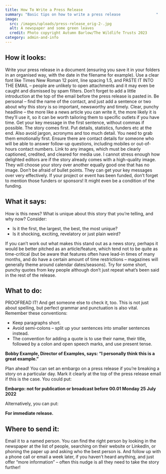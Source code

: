 ```yaml
---
title: How To Write a Press Release
summary: "Basic tips on how to write a press release                "
image:
  src: /images/uploads/press-release_orig-2-.jpg
  alt: A newspaper and some green leaves
  credit: Photo copyright Autumn Barlow/The Wildlife Trusts 2023
category: admin-and-info
---
```


## How it looks:

Write your press release in a document (ensuring you save it in your folders in an organised way, with the date in the filename for example). Use a clear font like Times New Roman 12 point, line spacing 1.5, and PASTE IT INTO THE EMAIL – people are unlikely to open attachments and it may even be caught and dismissed by spam filters.
Don’t forget to add a little introduction at the top of the email before the press release is pasted in. Be personal – find the name of the contact, and just add a sentence or two about why this story is so important, newsworthy and timely.
Clear, punchy headline – the more like a news article you can write it, the more likely it is they’ll use it, so it can be worth tailoring them to specific outlets if you have time. Get your key message in the first sentence, without commas if possible.
The story comes first. Put details, statistics, funders etc at the end. Also avoid jargon, acronyms and too much detail. You need to grab them emotionally first.
Ensure there are contact details for someone who will be able to answer follow-up questions, including mobiles or out-of-hours contact numbers.
Link to any images, which must be clearly captioned, credited, and cleared for media use. I cannot stress enough how delighted editors are if the story already comes with a high-quality image. They will choose your story over another equally good one that has no image.
Don’t be afraid of bullet points. They can get your key messages over very effectively.
If your project or event has been funded, don’t forget to mention those funders or sponsors! It might even be a condition of the funding.

## What it says:

How is this news? What is unique about this story that you’re telling, and why now? Consider:
* Is it the first, the largest, the best, the most unique?
* Is it shocking, exciting, revelatory or just plain weird?

If you can’t work out what makes this stand out as a news story, perhaps it would be better pitched as an article/feature, which tend not to be quite as time-critical (but be aware that features often have lead-in times of many months, and do have a certain amount of time restrictions – magazines will generally theme around calendar dates/seasons).
Try for some short, punchy quotes from key people although don’t just repeat what’s been said in the rest of the release.

## What to do:

PROOFREAD IT! And get someone else to check it, too. This is not just about spelling, but perfect grammar and punctuation is also vital. Remember these conventions:

* Keep paragraphs short.
* Avoid semi-colons – split up your sentences into smaller sentences instead.
* The convention for adding a quote is to use their name, their title, followed by a colon and open speech marks, and use present tense.

**Bobby Example, Director of Examples, says: “I personally think this is a great example.”**

Plan ahead! You can set an embargo on a press release if you’re breaking a story on a particular day. Mark it clearly at the top of the press release email if this is the case. You could put:

**Embargo: not for publication or broadcast before 00.01 Monday 25 July 2022**

Alternatively, you can put:

**For immediate release.**

## Where to send it:

Email it to a named person. You can find the right person by looking in the newspaper at the list of people, searching on their website or LinkedIn, or phoning the paper up and asking who the best person is.
And follow up with a phone call or email a week later, if you haven’t heard anything, and just offer “more information” – often this nudge is all they need to take the story further!
